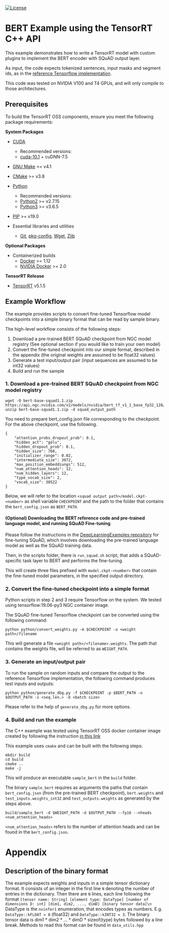 [![License](https://img.shields.io/badge/License-Apache%202.0-blue.svg)](https://opensource.org/licenses/Apache-2.0)

# BERT Example using the TensorRT C++ API

This example demonstrates how to write a TensorRT model with custom plugins to implement the BERT encoder with SQuAD output layer.

As input, the code expects tokenized sentences, input masks and segment ids, as in the [reference Tensorflow implementation](https://github.com/NVIDIA/DeepLearningExamples/tree/master/TensorFlow/LanguageModeling/BERT).

This code was tested on NVIDIA V100 and T4 GPUs, and will only compile to those architectures.


## Prerequisites

To build the TensorRT OSS components, ensure you meet the following package requirements:

**System Packages**

* [CUDA](https://developer.nvidia.com/cuda-toolkit)
  * Recommended versions:
  * [cuda-10.1](https://developer.nvidia.com/cuda-10.1-download-archive-base) + cuDNN-7.5
 
* [GNU Make](https://ftp.gnu.org/gnu/make/) >= v4.1

* [CMake](https://github.com/Kitware/CMake/releases) >= v3.8

* [Python](<https://www.python.org/downloads/>)
  * Recommended versions:
  * [Python2](https://www.python.org/downloads/release/python-2715/) >= v2.7.15
  * [Python3](https://www.python.org/downloads/release/python-365/) >= v3.6.5

* [PIP](https://pypi.org/project/pip/#history) >= v19.0

* Essential libraries and utilities
  * [Git](https://git-scm.com/downloads), [pkg-config](https://www.freedesktop.org/wiki/Software/pkg-config/), [Wget](https://www.gnu.org/software/wget/faq.html#download), [Zlib](https://zlib.net/)


**Optional Packages**

* Containerized builds
  * [Docker](https://docs.docker.com/install/) >= 1.12
  * [NVIDIA Docker](https://github.com/NVIDIA/nvidia-docker) >= 2.0


**TensorRT Release**

* [TensorRT](https://developer.nvidia.com/nvidia-tensorrt-5x-download) v5.1.5


## Example Workflow

The example provides scripts to convert fine-tuned Tensorflow model checkpoints into a simple binary format that can be read by sample binary.

The high-level workflow consists of the following steps:

1. Download a pre-trained BERT SQuAD checkpoint from NGC model registry (See optional section if you would like to train your own model)
2. Convert the fine-tuned checkpoint into our simple format, described in the appendix (the original weights are assumed to be float32 values)
3. Generate a test input/output pair (input sequences are assumed to be int32 values)
4. Build and run the sample

### 1. Download a pre-trained BERT SQuAD checkpoint from NGC model registry
```
wget -O bert-base-squad1.1.zip https://api.ngc.nvidia.com/v2/models/nvidia/bert_tf_v1_1_base_fp32_128/versions/1/zip
unzip bert-base-squad1.1.zip -d squad_output_path
```

You need to prepare bert_config.json file corresponding to the checkpoint. For the above checkpoint, use the following.

```
{
	"attention_probs_dropout_prob": 0.1,
	"hidden_act": "gelu",
	"hidden_dropout_prob": 0.1,
	"hidden_size": 768,
	"initializer_range": 0.02,
	"intermediate_size": 3072,
	"max_position_embeddiungs": 512,
	"num_attention_heads": 12,
	"num_hidden_layers": 12,
	"type_vocab_size": 2,
	"vocab_size": 30522
}
```

Below, we will refer to the location `<squad output path>/model.ckpt-<number>` as shell variable `CHECKPOINT` and the path to the folder that contains the `bert_config.json` as `BERT_PATH`.


#### (Optional) Downloading the BERT reference code and pre-trained language model, and running SQuAD Fine-tuning

Please follow the instructions in the [DeepLearningExamples repository](https://github.com/NVIDIA/DeepLearningExamples/tree/master/TensorFlow/LanguageModeling/BERT) for fine-tuning SQuAD, which involves downloading the pre-trained language model as well as the SQuAD training data.

Then, in the scripts folder, there is `run_squad.sh` script, that adds a SQuAD-specific task layer to BERT and performs the fine-tuning.

This will create three files prefixed with `model.ckpt-<number>` that contain the fine-tuned model parameters, in the specified output directory.


### 2. Convert the fine-tuned checkpoint into a simple format
Python scripts in step 2 and 3 require Tensorflow on the system. We tested using tensorflow:19.06-py3 NGC container image.

The SQuAD fine-tuned Tensorflow checkpoint can be converted using the following command:

```
python python/convert_weights.py -m $CHECKPOINT -o <weight path>/filename
```

This will generate a file `<weight path>/<filename>.weights`. The path that contains the weights file, will be referred to as `WEIGHT_PATH`.


### 3. Generate an input/output pair

To run the sample on random inputs and compare the output to the reference Tensorflow implementation, the following command produces test inputs and outputs:

```python python/generate_dbg.py -f $CHECKPOINT -p $BERT_PATH -o $OUTPUT_PATH -s <seq.len.> -b <batch size>```

Please refer to the help of `generate_dbg.py` for more options.


### 4. Build and run the example

The C++ example was tested using TensorRT OSS docker container image created by following the instruction [in this link](https://github.com/NVIDIA/TensorRT#setting-up-the-build-environment)

This example uses `cmake` and can be built with the following steps:
```
mkdir build
cd build
cmake ..
make -j
```

This will produce an executable `sample_bert` in the `build` folder.

The binary `sample_bert` requires as arguments the paths that contain `bert_config.json` (from the pre-trained BERT checkpoint), `bert.weights` and `test_inputs.weights_int32` and `test_outputs.weights` as generated by the steps above.

```build/sample_bert -d $WEIGHT_PATH -d $OUTPUT_PATH --fp16 --nheads <num_attention_heads>```

`<num_attention_heads>` refers to the number of attention heads and can be found in the `bert_config.json`.

# Appendix

## Description of the binary format 

The example expects weights and inputs in a simple tensor dictionary format. 
It consists of an integer in the first line `N` denoting the number of entries in the dictionary.
Then there are `N` lines, each line following the format
`[tensor name: String] [element type: DataType] [number of dimensions D: int] [dim1, dim2, ..., dimD] [binary tensor data]\n`
DataType is the `nvinfer1` enumeration, that encodes types as numbers. E.g. `DataType::kFLOAT = 0` (float32) and `DataType::kINT32 = 3`. 
The binary tensor data is dim1 * dim2 * ... * dimD * sizeof(type) bytes followed by a line break.
Methods to read this format can be found in `data_utils.hpp`
